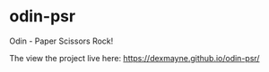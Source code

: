 # odin-psr
Odin - Paper Scissors Rock!

The view the project live here: https://dexmayne.github.io/odin-psr/
